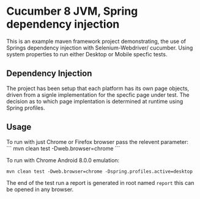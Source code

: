 # Cucumber 8 JVM, Spring dependency injection
This is an example maven framework project demonstrating, the use of Springs dependency injection with Selenium-Webdriver/ cucumber. Using system properties to run either Desktop or Mobile specfic tests.

<h2>Dependency Injection</h2>
The project has been setup that each platform has its own page objects, driven from a signle implementation for the specfic page under test.
The decision as to which page implentation is determined at runtime using Spring profiles.

<h2>Usage</h2>
To run with just Chrome or Firefox browser pass the relevent parameter:<br/>
```
mvn clean test -Dweb.browser=chrome
```
<br/>

To run with Chrome Android 8.0.0 emulation:<br/>
```
mvn clean test -Dweb.browser=chrome -Dspring.profiles.active=desktop
```
The end of the test run a report is generated in root named `report` this can be opened in any browser.


